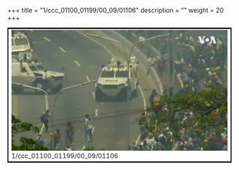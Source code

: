 +++
title = "1/ccc_01100_01199/00_09/01106"
description = ""
weight = 20
+++

<table style="border:2px solid black;max-width:800px;max-height:800px;" 
><tr><td>
<img class="center-fit-jpg"
src="/jpg_/aaa_20190430_NxaOmWaI8sI_01105.jpg">
1/ccc_01100_01199/00_09/01106
</img></td></tr></table>

